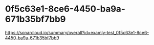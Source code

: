 # 0f5c63e1-8ce6-4450-ba9a-671b35bf7bb9
https://sonarcloud.io/summary/overall?id=examly-test_0f5c63e1-8ce6-4450-ba9a-671b35bf7bb9
